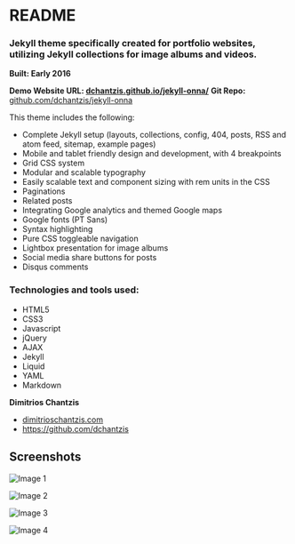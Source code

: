# README

### Jekyll theme specifically created for portfolio websites, utilizing Jekyll collections for image albums and videos.
**Built: Early 2016**

**Demo Website URL: [dchantzis.github.io/jekyll-onna/](http://dchantzis.github.io/jekyll-onna/)**
**Git Repo:** [github.com/dchantzis/jekyll-onna](https://github.com/dchantzis/jekyll-onna)

This theme includes the following:

- Complete Jekyll setup (layouts, collections, config, 404, posts, RSS and atom feed, sitemap, example pages)
- Mobile and tablet friendly design and development, with 4 breakpoints
- Grid CSS system
- Modular and scalable typography
- Easily scalable text and component sizing with rem units in the CSS
- Paginations
- Related posts
- Integrating Google analytics and themed Google maps
- Google fonts (PT Sans)
- Syntax highlighting
- Pure CSS toggleable navigation
- Lightbox presentation for image albums
- Social media share buttons for posts
- Disqus comments

### Technologies and tools used:

- HTML5
- CSS3
- Javascript
- jQuery
- AJAX
- Jekyll
- Liquid
- YAML
- Markdown

**Dimitrios Chantzis**

- [dimitrioschantzis.com](http://www.dimitrioschantzis.com)
- <https://github.com/dchantzis>

## Screenshots

![Image 1](http://dchantzis.github.io/jekyll-onna/assets/img/screenshots/screenshot-1.png)

![Image 2](http://dchantzis.github.io/jekyll-onna/assets/img/screenshots/screenshot-2.png)

![Image 3](http://dchantzis.github.io/jekyll-onna/assets/img/screenshots/screenshot-3.png)

![Image 4](http://dchantzis.github.io/jekyll-onna/assets/img/screenshots/screenshot-4.png)


